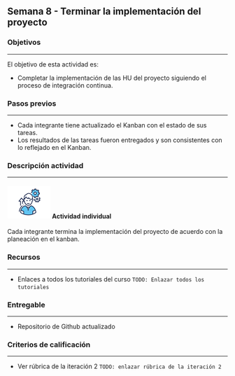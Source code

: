 ## Semana 8 - Terminar la implementación del proyecto

### Objetivos

---

El objetivo de esta actividad es:

- Completar la implementación de las HU del proyecto siguiendo el proceso de integración continua.

### Pasos previos

---

- Cada integrante tiene actualizado el Kanban con el estado de sus tareas.
- Los resultados de las tareas fueron entregados y son consistentes con lo reflejado en el Kanban.

### Descripción actividad

---

#### ![](./../../assets/images/individuo.png) Actividad individual

Cada integrante termina la implementación del proyecto de acuerdo con la planeación en el kanban.

### Recursos

---

- Enlaces a todos los tutoriales del curso `TODO: Enlazar todos los tutoriales`

### Entregable

---

- Repositorio de Github actualizado

### Criterios de calificación

---

- Ver rúbrica de la iteración 2 `TODO: enlazar rúbrica de la iteración 2`
